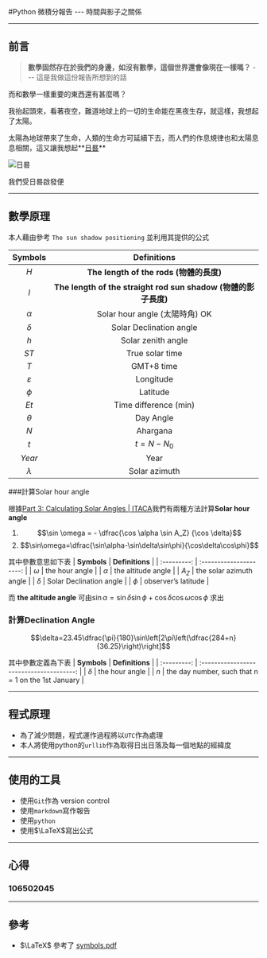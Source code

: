 #Python 微積分報告 --- 時間與影子之關係

-----

## 前言

> **數學固然存在於我們的身邊，如沒有數學，這個世界還會像現在一樣嗎？**  --- 這是我做這份報告所想到的話

而和數學一樣重要的東西還有甚麼嗎？

我抬起頭來，看著夜空，難道地球上的一切的生命能在黑夜生存，就這樣，我想起了太陽。

太陽為地球帶來了生命，人類的生命方可延續下去，而人們的作息規律也和太陽息息相關，這又讓我想起**[日晷](https://zh.wikipedia.org/zh-tw/%E6%97%A5%E6%99%B7)**

![日晷](https://i.imgur.com/xMJ07zV.png)

我們受日晷啟發便

-----

## 數學原理

本人藉由參考 `The sun shadow positioning` 並利用其提供的公式

|  **Symbols**  |             **Definitions**              |
| :-----------: | :--------------------------------------: |
|      $H$      |    **The length of the rods (物體的長度)**    |
|      $l$      | **The length of the straight rod sun shadow (物體的影子長度)** |
|   $\alpha$    |        Solar hour angle (太陽時角) OK        |
|   $\delta$    |         Solar Declination angle          |
|      $h$      |            Solar zenith angle            |
|     $ST$      |             True solar time              |
|      $T$      |                GMT+8 time                |
| $\varepsilon$ |                Longitude                 |
|    $\phi$     |                 Latitude                 |
|     $Et$      |          Time difference (min)           |
|   $\theta$    |                Day Angle                 |
|      $N$      |                 Ahargana                 |
|      $t$      |                $t=N-N_0$                 |
|    $Year$     |                   Year                   |
|   $\lambda$   |              Solar azimuth               |

###計算Solar hour angle

根據[Part 3: Calculating Solar Angles | ITACA](http://www.itacanet.org/the-sun-as-a-source-of-energy/part-3-calculating-solar-angles/#3.3.-The-Altitude-Angle)我們有兩種方法計算**Solar hour angle**

1. $$\sin \omega =  -  \dfrac{\cos \alpha \sin A_Z} {\cos \delta}$$
2. $$\sin\omega=\dfrac{\sin\alpha-\sin\delta\sin\phi}{\cos\delta\cos\phi}$$

其中參數意思如下表
| **Symbols** |     **Definitions**     |
| :---------: | :---------------------: |
|  $\omega$   |     the hour angle      |
|  $\alpha$   |   the altitude angle    |
|    $A_Z$    | the solar azimuth angle |
|  $\delta$   | Solar Declination angle |
|   $\phi$    |   observer’s latitude   |

而 **the altitude angle** 可由$\sin\alpha=\sin\delta\sin\phi+\cos\delta\cos\omega\cos\phi$ 求出

### 計算Declination Angle

$$\delta=23.45\dfrac{\pi}{180}\sin\left[2\pi\left(\dfrac{284+n}{36.25}\right)\right]$$

其中參數定義為下表
| **Symbols** |             **Definitions**              |
| :---------: | :--------------------------------------: |
|  $\delta$   |              the hour angle              |
|     $n$     | the day number, such that n = 1 on the 1st January |





------



## 程式原理

* 為了減少問題，程式運作過程將以`UTC`作為處理
* 本人將使用python的`urllib`作為取得日出日落及每一個地點的經緯度

------

## 使用的工具

* 使用`Git`作為 version control
* 使用`markdown`寫作報告
* 使用`python`
* 使用$\LaTeX$寫出公式

-----

## 心得

### 106502045



-----



## 參考

* $\LaTeX$ 參考了 [symbols.pdf](http://cs.brown.edu/about/system/managed/latex/doc/symbols.pdf)